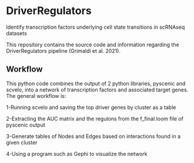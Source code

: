 # DriverRegulators
Identify transcription factors underlying cell state transitions in scRNAseq datasets

This repository contains the source code and information regarding the DriverRegulators pipeline (Grimaldi et al. 2021).

## Workflow

This python code combines the output of 2 python libraries, pyscenic and scvelo, into a network of transcription factors and associated target genes.
The general workflow is:

1-Running scvelo and saving the top driver genes by cluster as a table

2-Extracting the AUC matrix and the regulons from the f_final.loom file of pyscenic output

3-Generate tables of Nodes and Edges based on interactions found in a given cluster

4-Using a program such as Gephi to visualize the network

